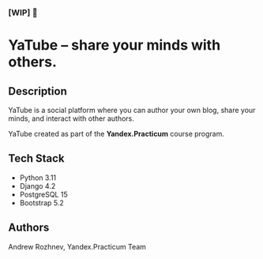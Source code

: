 ### [WIP] :construction: 
# YaTube – share your minds with others.

## Description

YaTube is a social platform where you can author your own blog, share your minds, and interact with other authors.

YaTube created as part of the **Yandex.Practicum** course program.

## Tech Stack

- Python 3.11
- Django 4.2
- PostgreSQL 15
- Bootstrap 5.2

## Authors

Andrew Rozhnev, Yandex.Practicum Team